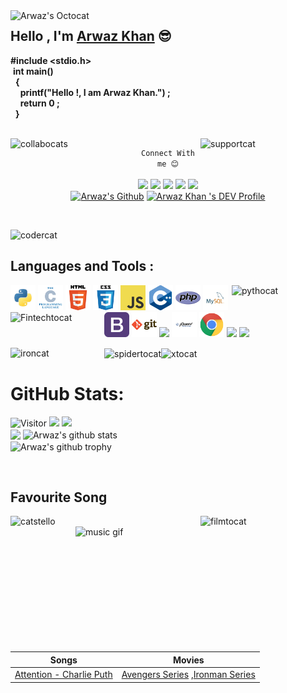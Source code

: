 <img align="left" alt="Arwaz's Octocat"  width='250px' src="https://github.com/arwazkhan189/my-images/blob/main/octocat/unnamed.png" />

## Hello , I'm [Arwaz Khan](https://arwazkhan.me/) 😎

**#include <stdio.h>** <br>
&nbsp;**int main()** <br>
&nbsp;&nbsp;**{** <br>
&nbsp;&nbsp;&nbsp; **printf("Hello !, I am Arwaz Khan.") ;** <br>
&nbsp;&nbsp;&nbsp; **return 0 ;** <br>
&nbsp;&nbsp;**}**

<br>
<img align="left" alt="collabocats"  width='200px' src="https://github.com/arwazkhan189/my-images/blob/main/octocat/collabocats.jpg" />
<img align="right" alt="supportcat"  width='200px' src="https://github.com/arwazkhan189/my-images/blob/main/octocat/supportcat.png" />
<p align="center">
<code>Connect With me 😊</code><br><br>
<a href="https://www.linkedin.com/in/arwaz-khan-bb52a1134/"><img src="https://img.shields.io/badge/-Arwaz%20Khan-0077B5?style=flat&logo=Linkedin&logoColor=white"/></a>
<a href="https://instagram.com/iamarwaz"><img src="https://img.shields.io/badge/-@arwazkhan189-E4405F?style=flat&logo=Instagram&logoColor=white"/></a>
<a href="https://www.facebook.com/arwazkhan189"><img src="https://img.shields.io/badge/-Arwaz%20Khan-1877F2?style=flat&logo=Facebook&logoColor=white"/></a>
<a href="mailto:arwazkhan189@gmail.com"><img src="https://img.shields.io/badge/-arwazkhan189@gmail.com-D14836?style=flat&logo=Gmail&logoColor=white"/></a>
<a href="https://twitter.com/arwazkhan189"><img src="https://img.shields.io/badge/-@arwazkhan189-informational?style=flat&logo=Twitter&logoColor=white"/></a>
<br>
<a href="https://github.com/arwazkhan189"><img  alt="Arwaz's Github" width="40px"  src="https://cdn.jsdelivr.net/npm/simple-icons@v3/icons/github.svg" /></a>
<a href="https://dev.to/arwazkhan189" ><img src="https://d2fltix0v2e0sb.cloudfront.net/dev-badge.svg"  alt="Arwaz Khan 's DEV Profile"  width="40px"></a>
</p>
<br>

<img  align='left' alt="codercat"  width='100px' src="https://github.com/arwazkhan189/my-images/blob/main/octocat/codercat.jpg" /><br>
## Languages and Tools :
<code><img height="40" src="https://raw.githubusercontent.com/github/explore/80688e429a7d4ef2fca1e82350fe8e3517d3494d/topics/python/python.png"></code>
<img align="right" alt="pythocat"  width='150px' src="https://github.com/arwazkhan189/my-images/blob/main/octocat/pythocat.png" />
<code><img height="40" src="https://raw.githubusercontent.com/github/explore/80688e429a7d4ef2fca1e82350fe8e3517d3494d/topics/c/c.png"></code>
<code><img height="40" src="https://raw.githubusercontent.com/github/explore/56a826d05cf762b2b50ecbe7d492a839b04f3fbf/topics/html/html.png"></code>
<code><img height="40" src="https://raw.githubusercontent.com/github/explore/80688e429a7d4ef2fca1e82350fe8e3517d3494d/topics/css/css.png"></code>
<code><img height="40" src="https://raw.githubusercontent.com/github/explore/80688e429a7d4ef2fca1e82350fe8e3517d3494d/topics/javascript/javascript.png"></code>
<code><img height="40" src="https://raw.githubusercontent.com/github/explore/80688e429a7d4ef2fca1e82350fe8e3517d3494d/topics/cpp/cpp.png"></code>
<code><img height="40" src="https://raw.githubusercontent.com/github/explore/80688e429a7d4ef2fca1e82350fe8e3517d3494d/topics/php/php.png"></code>
<code><img height="40" src="https://raw.githubusercontent.com/github/explore/80688e429a7d4ef2fca1e82350fe8e3517d3494d/topics/mysql/mysql.png"></code>
<img  align='left' alt="Fintechtocat"  width='150px' src="https://github.com/arwazkhan189/my-images/blob/main/octocat/Fintechtocat.png" />
<code><img height="40" src="https://raw.githubusercontent.com/github/explore/80688e429a7d4ef2fca1e82350fe8e3517d3494d/topics/bootstrap/bootstrap.png"></code>
<code><img height="40" src="https://raw.githubusercontent.com/github/explore/80688e429a7d4ef2fca1e82350fe8e3517d3494d/topics/git/git.png"></code>
<code><img height="40" src="https://github.com/arwazkhan189/my-images/blob/main/github.png"></code>
<code><img height="40" src="https://raw.githubusercontent.com/github/explore/80688e429a7d4ef2fca1e82350fe8e3517d3494d/topics/jquery/jquery.png"></code>
<code><img height="40" src="https://raw.githubusercontent.com/github/explore/80688e429a7d4ef2fca1e82350fe8e3517d3494d/topics/chrome/chrome.png"></code>
<code><img height="40" src="https://github.com/arwazkhan189/my-images/blob/main/vscode.jfif"></code>
<code><img height="40" src="https://github.com/arwazkhan189/my-images/blob/main/wamp.png"></code>
<br>

<p> <img  align='left' alt="ironcat"  width='150px' src="https://github.com/arwazkhan189/my-images/blob/main/octocat/ironcat.jpg" /><img  align='center' alt="spidertocat"  width='150px' src="https://github.com/arwazkhan189/my-images/blob/main/octocat/spidertocat.png" /><img  align='center' alt="xtocat"  width='150px' src="https://github.com/arwazkhan189/my-images/blob/main/octocat/xtocat.jpg" /></p> 

# GitHub Stats:
<p align="center">
  
  ![Visitor](https://visitor-badge.glitch.me/badge?page_id=arwazkhan189.visitor-badge)
  <img src="https://badges.pufler.dev/years/arwazkhan189">
  <img src="https://badges.pufler.dev/repos/arwazkhan189"><br>
  <img align="center" src="https://github-readme-stats.vercel.app/api/top-langs/?username=arwazkhan189&theme=jolly&line_height=10&hide_langs_below=1&layout=compact" />
  <img align="center" src="https://github-readme-stats.vercel.app/api?username=arwazkhan189&show_icons=true&theme=jolly&line_height=20" alt="Arwaz's github stats"/>
  <br>
  <img align="center" src="https://github-profile-trophy.vercel.app/?username=arwazkhan189&theme=dracula" alt="Arwaz's github trophy"/>
</p>
<br>

## Favourite Song
<img  align='left' alt="catstello"  width='150px' src="https://github.com/arwazkhan189/my-images/blob/main/octocat/catstello.png" />
<img  align='right' alt="filmtocat"  width='200px' src="https://github.com/arwazkhan189/my-images/blob/main/octocat/filmtocat.png" />
<img  align='right' alt="music gif"  width='400px' height='200px' src="https://github.com/arwazkhan189/my-images/blob/main/music.gif" />

| Songs      | Movies |
| ----------- | ----------- |
| [Attention -  Charlie Puth](https://www.youtube.com/watch?v=nfs8NYg7yQM)      | [Avengers Series](https://en.wikipedia.org/wiki/Avengers:_Endgame) ,[Ironman Series](https://en.wikipedia.org/wiki/Iron_Man_(2008_film))|


